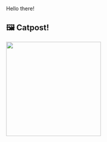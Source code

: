 Hello there!



## 🖼️ Catpost!

<sub>
    <img src="https://cdn2.thecatapi.com/images/9s7.jpg" height="256">
</sub>

